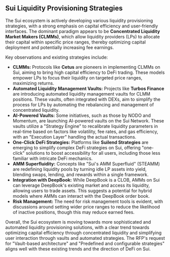 ## Sui Liquidity Provisioning Strategies

The Sui ecosystem is actively developing various liquidity provisioning strategies, with a strong emphasis on capital efficiency and user-friendly interfaces. The dominant paradigm appears to be **Concentrated Liquidity Market Makers (CLMMs)**, which allow liquidity providers (LPs) to allocate their capital within specific price ranges, thereby optimizing capital deployment and potentially increasing fee earnings.

Key observations and existing strategies include:

*   **CLMMs:** Protocols like **Cetus** are pioneers in implementing CLMMs on Sui, aiming to bring high capital efficiency to DeFi trading. These models empower LPs to focus their liquidity on targeted price ranges, maximizing returns.
*   **Automated Liquidity Management Vaults:** Projects like **Turbos Finance** are introducing automated liquidity management vaults for CLMM positions. These vaults, often integrated with DEXs, aim to simplify the process for LPs by automating the rebalancing and management of concentrated liquidity.
*   **AI-Powered Vaults:** Some initiatives, such as those by NODO and Momentum, are launching AI-powered vaults on the Sui Network. These vaults utilize a "Strategy Engine" to recalibrate liquidity parameters in real-time based on factors like volatility, fee rates, and gas efficiency, with an "Execution Layer" handling the actual transactions.
*   **One-Click DeFi Strategies:** Platforms like **Suilend Strategies** are emerging to simplify complex DeFi strategies on Sui, offering "one-click" solutions to boost accessibility for all users, including those less familiar with intricate DeFi mechanics.
*   **AMM Superfluidity:** Concepts like "Sui's AMM Superfluid" (STEAMM) are redefining liquidity pools by turning idle LP assets into yield, blending swaps, lending, and rewards within a single framework.
*   **Integration with DeepBook:** While DeepBook is a CLOB, AMMs on Sui can leverage DeepBook's existing market and access its liquidity, allowing users to trade assets. This suggests a potential for hybrid models where AMMs can interact with the DeepBook order book.
*   **Risk Management:** The need for risk management tools is evident, with discussions around setting wider price ranges to reduce the likelihood of inactive positions, though this may reduce earned fees.

Overall, the Sui ecosystem is moving towards more sophisticated and automated liquidity provisioning solutions, with a clear trend towards optimizing capital efficiency through concentrated liquidity and simplifying user interaction through vaults and automated strategies. The RFP's request for "Vault-based architecture" and "Predefined and configurable strategies" aligns well with these existing trends and the direction of DeFi on Sui.


